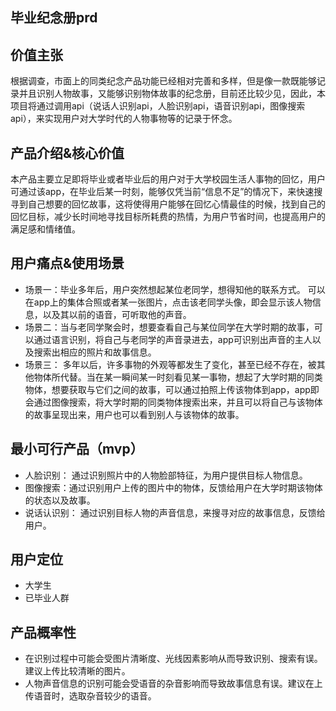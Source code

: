 ## 毕业纪念册prd
## 价值主张
根据调查，市面上的同类纪念产品功能已经相对完善和多样，但是像一款既能够记录并且识别人物故事，又能够识别物体故事的纪念册，目前还比较少见，因此，本项目将通过调用api（说话人识别api，人脸识别api，语音识别api，图像搜索api），来实现用户对大学时代的人物事物等的记录于怀念。

## 产品介绍&核心价值
本产品主要立足即将毕业或者毕业后的用户对于大学校园生活人事物的回忆，用户可通过该app，在毕业后某一时刻，能够仅凭当前“信息不足”的情况下，来快速搜寻到自己想要的回忆故事，这将使得用户能够在回忆心情最佳的时候，找到自己的回忆目标，减少长时间地寻找目标所耗费的热情，为用户节省时间，也提高用户的满足感和情绪值。

## 用户痛点&使用场景
* 场景一：毕业多年后，用户突然想起某位老同学，想得知他的联系方式。 可以在app上的集体合照或者某一张图片，点击该老同学头像，即会显示该人物信息，以及其以前的语音，可听取他的声音。
* 场景二：当与老同学聚会时，想要查看自己与某位同学在大学时期的故事，可以通过语言识别，将自己与老同学的声音录进去，app可识别出声音的主人以及搜索出相应的照片和故事信息。
* 场景三： 多年以后，许多事物的外观等都发生了变化，甚至已经不存在，被其他物体所代替。当在某一瞬间某一时刻看见某一事物，想起了大学时期的同类物体，想要获取与它们之间的故事，可以通过拍照上传该物体到app，app即会通过图像搜索，将大学时期的同类物体搜索出来，并且可以将自己与该物体的故事呈现出来，用户也可以看到别人与该物体的故事。


## 最小可行产品（mvp）
* 人脸识别： 通过识别照片中的人物脸部特征，为用户提供目标人物信息。
* 图像搜索：通过识别用户上传的图片中的物体，反馈给用户在大学时期该物体的状态以及故事。
* 说话认识别： 通过识别目标人物的声音信息，来搜寻对应的故事信息，反馈给用户。

## 用户定位
* 大学生
* 已毕业人群

## 产品概率性
* 在识别过程中可能会受图片清晰度、光线因素影响从而导致识别、搜索有误。建议上传比较清晰的图片。
* 人物声音信息的识别可能会受语音的杂音影响而导致故事信息有误。建议在上传语音时，选取杂音较少的语音。



